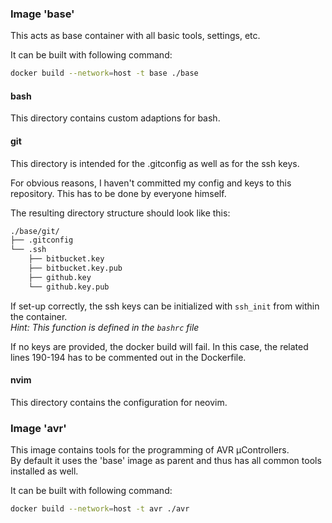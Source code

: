 
### Image 'base'

This acts as base container with all basic tools, settings, etc.

It can be built with following command:

```bash
docker build --network=host -t base ./base
```

#### bash

This directory contains custom adaptions for bash.

#### git

This directory is intended for the .gitconfig as well as for the ssh keys.

For obvious reasons, I haven't committed my config and keys to this repository.
This has to be done by everyone himself.

The resulting directory structure should look like this:

```bash
./base/git/
├── .gitconfig
└── .ssh
    ├── bitbucket.key
    ├── bitbucket.key.pub
    ├── github.key
    └── github.key.pub
```

If set-up correctly, the ssh keys can be initialized with `ssh_init` from within the container. \
*Hint: This function is defined in the `bashrc` file*

If no keys are provided, the docker build will fail.
In this case, the related lines 190-194 has to be commented out in the Dockerfile.

#### nvim

This directory contains the configuration for neovim.


### Image 'avr'

This image contains tools for the programming of AVR µControllers. \
By default it uses the 'base' image as parent and thus has all common tools installed as well.

It can be built with following command:

```bash
docker build --network=host -t avr ./avr
```
